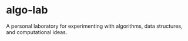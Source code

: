 # algo-lab
A personal laboratory for experimenting with algorithms, data structures, and computational ideas.
